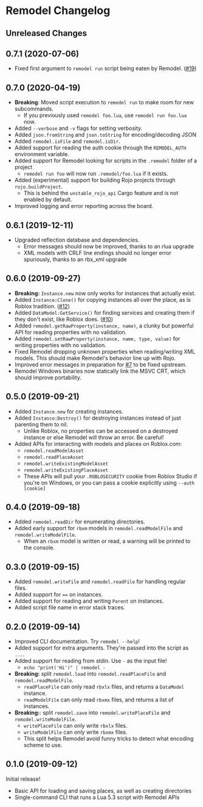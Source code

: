 # Remodel Changelog

## Unreleased Changes

## 0.7.1 (2020-07-06)
* Fixed first argument to `remodel run` script being eaten by Remodel. ([#19](https://github.com/rojo-rbx/remodel/issues/19))

## 0.7.0 (2020-04-19)
* **Breaking**: Moved script execution to `remodel run` to make room for new subcommands.
	* If you previously used `remodel foo.lua`, use `remodel run foo.lua` now.
* Added `--verbose` and `-v` flags for setting verbosity.
* Added `json.fromString` and `json.toString` for encoding/decoding JSON
* Added `remodel.isFile` and `remodel.isDir`.
* Added support for reading the auth cookie through the `REMODEL_AUTH` environment variable.
* Added support for Remodel looking for scripts in the `.remodel` folder of a project
	* `remodel run foo` will now run `.remodel/foo.lua` if it exists.
* Added (experimental) support for building Rojo projects through `rojo.buildProject`.
	* This is behind the `unstable_rojo_api` Cargo feature and is not enabled by default.
* Improved logging and error reporting across the board.

## 0.6.1 (2019-12-11)
* Upgraded reflection database and dependencies.
	* Error messages should now be improved, thanks to an rlua upgrade
	* XML models with CRLF line endings should no longer error spuriously, thanks to an rbx_xml upgrade

## 0.6.0 (2019-09-27)
* **Breaking:** `Instance.new` now only works for instances that actually exist.
* Added `Instance:Clone()` for copying instances all over the place, as is Roblox tradition. ([#12](https://github.com/rojo-rbx/remodel/issues/12))
* Added `DataModel:GetService()` for finding services and creating them if they don't exist, like Roblox does. ([#10](https://github.com/rojo-rbx/remodel/issues/10))
* Added `remodel.getRawProperty(instance, name)`, a clunky but powerful API for reading properties with no validation.
* Added `remodel.setRawProperty(instance, name, type, value)` for writing properties with no validation.
* Fixed Remodel dropping unknown properties when reading/writing XML models. This should make Remodel's behavior line up with Rojo.
* Improved error messages in preparation for [#7](https://github.com/rojo-rbx/remodel/issues/7) to be fixed upstream.
* Remodel Windows binaries now statically link the MSVC CRT, which should improve portability.

## 0.5.0 (2019-09-21)
* Added `Instance.new` for creating instances.
* Added `Instance:Destroy()` for destroying instances instead of just parenting them to nil.
	* Unlike Roblox, no properties can be accessed on a destroyed instance or else Remodel will throw an error. Be careful!
* Added APIs for interacting with models and places on Roblox.com:
	* `remodel.readModelAsset`
	* `remodel.readPlaceAsset`
	* `remodel.writeExistingModelAsset`
	* `remodel.writeExistingPlaceAsset`
	* These APIs will pull your `.ROBLOSECURITY` cookie from Roblox Studio if you're on Windows, or you can pass a cookie explicitly using `--auth [cookie]`

## 0.4.0 (2019-09-18)
* Added `remodel.readDir` for enumerating directories.
* Added early support for `rbxm` models in `remodel.readModelFile` and `remodel.writeModelFile`.
	* When an `rbxm` model is written or read, a warning will be printed to the console.

## 0.3.0 (2019-09-15)
* Added `remodel.writeFile` and `remodel.readFile` for handling regular files.
* Added support for `==` on instances.
* Added support for reading and writing `Parent` on instances.
* Added script file name in error stack traces.

## 0.2.0 (2019-09-14)
* Improved CLI documentation. Try `remodel --help`!
* Added support for extra arguments. They're passed into the script as `...`.
* Added support for reading from stdin. Use `-` as the input file!
	* `echo "print('Hi')" | remodel -`
* **Breaking:** split `remodel.load` into `remodel.readPlaceFile` and `remodel.readModelFile`.
	* `readPlaceFile` can only read `rbxlx` files, and returns a `DataModel` instance.
	* `readModelFile` can only read `rbxmx` files, and returns a list of instances.
* **Breaking:**: split `remodel.save` into `remodel.writePlaceFile` and `remodel.writeModelFile`.
	* `writePlaceFile` can only write `rbxlx` files.
	* `writeModelFile` can only write `rbxmx` files.
	* This split helps Remodel avoid funny tricks to detect what encoding scheme to use.

## 0.1.0 (2019-09-12)
Initial release!

* Basic API for loading and saving places, as well as creating directories
* Single-command CLI that runs a Lua 5.3 script with Remodel APIs